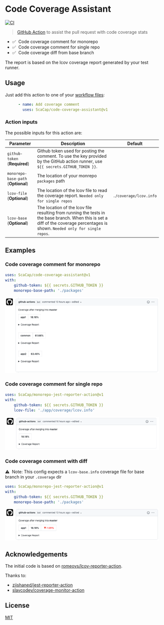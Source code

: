 # Code Coverage Assistant
[![CI](https://github.com/peter-evans/create-pull-request/workflows/CI/badge.svg)](https://github.com/ScaCap/code-coverage-assistant/actions?query=workflow%3ACI)

> [GitHub Action](https://help.github.com/en/actions) to assist the pull request with code coverage stats
 - ✅  &nbsp;Code coverage comment for monorepo
 - ✅  &nbsp;Code coverage comment for single repo
 - ✅  &nbsp;Code coverage diff from base branch

The report is based on the lcov coverage report generated by your test runner.

## Usage

Just add this action to one of your [workflow files](https://docs.github.com/en/actions/configuring-and-managing-workflows/configuring-a-workflow):

```yml
      - name: Add coverage comment
        uses: ScaCap/code-coverage-assistant@v1
```


### Action inputs

The possible inputs for this action are:

| Parameter | Description | Default |
| --------- | ----------- | ------- |
| `github-token` (**Required**) | Github token used for posting the comment. To use the key provided by the GitHub action runner, use `${{ secrets.GITHUB_TOKEN }}`. |  |
| `monorepo-base-path` (**Optional**) | The location of your monrepo `packages` path|  |
| `lcov-file` (**Optional**) | The location of the lcov file to read the coverage report. `Needed only for single repos` |  `./coverage/lcov.info` |
| `lcov-base` (**Optional**) | The location of the lcov file resulting from running the tests in the base branch. When this is set a diff of the coverage percentages is shown. `Needed only for single repos`.|  |

## Examples

### Code coverage comment for monorepo

```yml
uses: ScaCap/code-coverage-assistant@v1
with:
    github-token: ${{ secrets.GITHUB_TOKEN }}
    monorepo-base-path: './packages'
```

![](/assets/example_monorepo.png)

### Code coverage comment for single repo

```yml
uses: ScaCap/monorepo-jest-reporter-action@v1
with:
    github-token: ${{ secrets.GITHUB_TOKEN }}
    lcov-file: './app/coverage/lcov.info'
```

![](/assets/example_single_repo.png)

### Code coverage comment with diff

⚠️ &nbsp;Note: This config expects a `lcov-base.info` coverage file for base branch in your `.coverage` dir

```yml
uses: ScaCap/monorepo-jest-reporter-action@v1
with:
    github-token: ${{ secrets.GITHUB_TOKEN }}
    monorepo-base-path: './packages'
```

![](/assets/example_diff.png)

## Acknowledgements

The initial code is based on [romeovs/lcov-reporter-action](https://github.com/romeovs/lcov-reporter-action).

Thanks to:

-   [ziishaned/jest-reporter-action](https://github.com/ziishaned/jest-reporter-action)
-   [slavcodev/coverage-monitor-action](https://github.com/slavcodev/coverage-monitor-action)

## License

[MIT](LICENSE)
